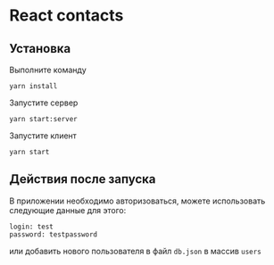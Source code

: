 # React contacts

## Установка
Выполните команду
```shell
yarn install 
```
Запустите сервер
```shell
yarn start:server
```
Запустите клиент
```shell
yarn start
```

## Действия после запуска
В приложении необходимо авторизоваться, можете использовать следующие данные для этого:
```
login: test
password: testpassword
```
или добавить нового пользователя в файл `db.json` в массив `users`
